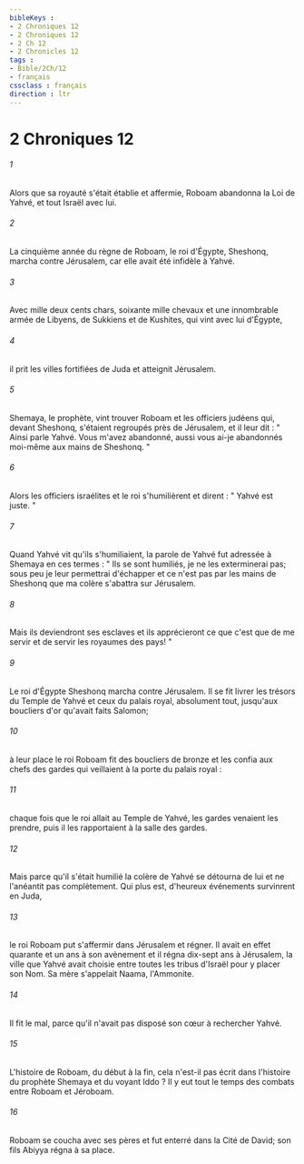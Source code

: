 ```yaml
---
bibleKeys : 
- 2 Chroniques 12
- 2 Chroniques 12
- 2 Ch 12
- 2 Chronicles 12
tags : 
- Bible/2Ch/12
- français
cssclass : français
direction : ltr
---
```


# 2 Chroniques 12

###### 1
Alors que sa royauté s'était établie et affermie, Roboam abandonna la Loi de Yahvé, et tout Israël avec lui. 
###### 2
La cinquième année du règne de Roboam, le roi d'Égypte, Sheshonq, marcha contre Jérusalem, car elle avait été infidèle à Yahvé. 
###### 3
Avec mille deux cents chars, soixante mille chevaux et une innombrable armée de Libyens, de Sukkiens et de Kushites, qui vint avec lui d'Égypte, 
###### 4
il prit les villes fortifiées de Juda et atteignit Jérusalem. 
###### 5
Shemaya, le prophète, vint trouver Roboam et les officiers judéens qui, devant Sheshonq, s'étaient regroupés près de Jérusalem, et il leur dit : " Ainsi parle Yahvé. Vous m'avez abandonné, aussi vous ai-je abandonnés moi-même aux mains de Sheshonq. " 
###### 6
Alors les officiers israélites et le roi s'humilièrent et dirent : " Yahvé est juste. " 
###### 7
Quand Yahvé vit qu'ils s'humiliaient, la parole de Yahvé fut adressée à Shemaya en ces termes : " Ils se sont humiliés, je ne les exterminerai pas; sous peu je leur permettrai d'échapper et ce n'est pas par les mains de Sheshonq que ma colère s'abattra sur Jérusalem. 
###### 8
Mais ils deviendront ses esclaves et ils apprécieront ce que c'est que de me servir et de servir les royaumes des pays! " 
###### 9
Le roi d'Égypte Sheshonq marcha contre Jérusalem. Il se fit livrer les trésors du Temple de Yahvé et ceux du palais royal, absolument tout, jusqu'aux boucliers d'or qu'avait faits Salomon; 
###### 10
à leur place le roi Roboam fit des boucliers de bronze et les confia aux chefs des gardes qui veillaient à la porte du palais royal : 
###### 11
chaque fois que le roi allait au Temple de Yahvé, les gardes venaient les prendre, puis il les rapportaient à la salle des gardes. 
###### 12
Mais parce qu'il s'était humilié la colère de Yahvé se détourna de lui et ne l'anéantit pas complètement. Qui plus est, d'heureux événements survinrent en Juda, 
###### 13
le roi Roboam put s'affermir dans Jérusalem et régner. Il avait en effet quarante et un ans à son avènement et il régna dix-sept ans à Jérusalem, la ville que Yahvé avait choisie entre toutes les tribus d'Israël pour y placer son Nom. Sa mère s'appelait Naama, l'Ammonite. 
###### 14
Il fit le mal, parce qu'il n'avait pas disposé son cœur à rechercher Yahvé. 
###### 15
L'histoire de Roboam, du début à la fin, cela n'est-il pas écrit dans l'histoire du prophète Shemaya et du voyant Iddo ? Il y eut tout le temps des combats entre Roboam et Jéroboam. 
###### 16
Roboam se coucha avec ses pères et fut enterré dans la Cité de David; son fils Abiyya régna à sa place. 
